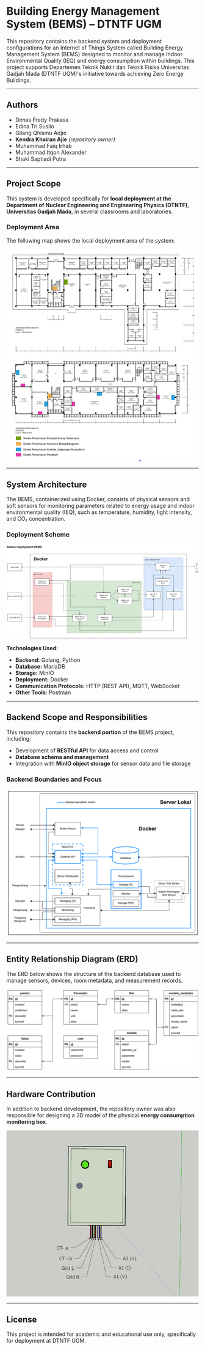 # Building Energy Management System (BEMS) – DTNTF UGM

This repository contains the backend system and deployment configurations for an Internet of Things System called Building Energy Management System (BEMS) designed to monitor and manage Indoor Environmental Quality (IEQ) and energy consumption within buildings. This project supports Departemen Teknik Nuklir dan Teknik Fisika Universitas Gadjah Mada (DTNTF UGM)'s initiative towards achieving Zero Energy Buildings.

---

## Authors

- Dimas Fredy Prakasa  
- Edina Tri Susilo  
- Gilang Qhismu Adjie
- **Kendra Khairan Ajie** *(repository owner)*
- Muhammad Faiq Irhab  
- Muhammad Itqon Alexander  
- Shaki Saptiadi Putra

---

## Project Scope

This system is developed specifically for **local deployment at the Department of Nuclear Engineering and Engineering Physics (DTNTF), Universitas Gadjah Mada**, in several classrooms and laboratories.

### Deployment Area

The following map shows the local deployment area of the system:

![Penempatan Sistem](assets/penempatan-sistem.png)

---

## System Architecture

The BEMS, containerized using Docker, consists of physical sensors and soft sensors for monitoring parameters related to energy usage and indoor environmental quality (IEQ), such as temperature, humidity, light intensity, and CO₂ concentration.

### Deployment Scheme

![Skema Sistem](assets/deployment-scheme.png)

**Technologies Used:**
- **Backend:** Golang, Python 
- **Database:** MariaDB
- **Storage:** MinIO  
- **Deployment:** Docker
- **Communication Protocols:** HTTP (REST API), MQTT, WebSocket
- **Other Tools:** Postman
---

## Backend Scope and Responsibilities

This repository contains the **backend portion** of the BEMS project, including:

- Development of **RESTful API** for data access and control
- **Database schema and management**
- Integration with **MinIO object storage** for sensor data and file storage

### Backend Boundaries and Focus

![Batasan Sistem](assets/batasan-sistem.png)

---

## Entity Relationship Diagram (ERD)

The ERD below shows the structure of the backend database used to manage sensors, devices, room metadata, and measurement records.

![ERD Sistem](assets/erd-sistem.png)

---

## Hardware Contribution

In addition to backend development, the repository owner was also responsible for designing a 3D model of the physical **energy consumption monitoring box**.

![3D Box Design](assets/gambar-3d.png)

---

## License

This project is intended for academic and educational use only, specifically for deployment at DTNTF UGM.
